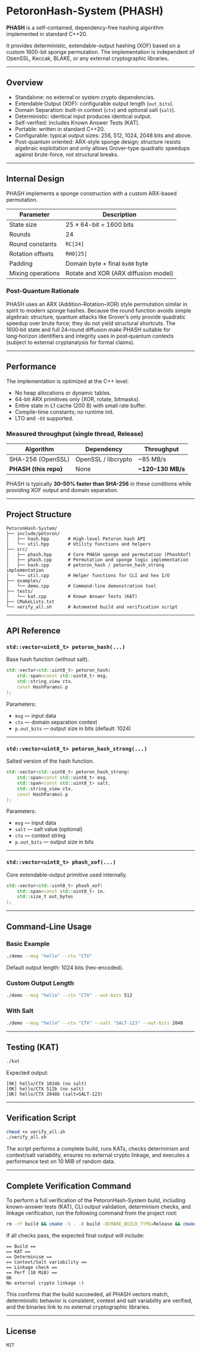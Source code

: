 # PetoronHash-System (PHASH)

**PHASH** is a self-contained, dependency-free hashing algorithm implemented in standard C++20.

It provides deterministic, extendable-output hashing (XOF) based on a custom 1600-bit sponge permutation.
The implementation is independent of OpenSSL, Keccak, BLAKE, or any external cryptographic libraries.

---

## Overview

- Standalone: no external or system crypto dependencies.
- Extendable Output (XOF): configurable output length (`out_bits`).
- Domain Separation: built-in context (`ctx`) and optional salt (`salt`).
- Deterministic: identical input produces identical output.
- Self-verified: includes Known Answer Tests (KAT).
- Portable: written in standard C++20.
- Configurable: typical output sizes: 256, 512, 1024, 2048 bits and above.
- Post-quantum oriented: ARX-style sponge design; structure resists algebraic exploitation and only allows Grover-type quadratic speedups against brute-force, not structural breaks.

---

## Internal Design

PHASH implements a sponge construction with a custom ARX-based permutation.

| Parameter         | Description                          |
|-------------------|--------------------------------------|
| State size        | 25 × 64-bit = 1600 bits              |
| Rounds            | 24                                   |
| Round constants   | `RC[24]`                             |
| Rotation offsets  | `RHO[25]`                            |
| Padding           | Domain byte + final `0x80` byte      |
| Mixing operations | Rotate and XOR (ARX diffusion model) |

### Post-Quantum Rationale

PHASH uses an ARX (Addition–Rotation–XOR) style permutation similar in spirit to modern sponge hashes.
Because the round function avoids simple algebraic structure, quantum attacks like Grover’s only provide quadratic speedup over brute force; they do not yield structural shortcuts. The 1600‑bit state and full 24‑round diffusion make PHASH suitable for long‑horizon identifiers and integrity uses in post‑quantum contexts (subject to external cryptanalysis for formal claims).

---

## Performance

The implementation is optimized at the C++ level:

- No heap allocations or dynamic tables.
- 64-bit ARX primitives only (XOR, rotate, bitmasks).
- Entire state in L1 cache (200 B) with small rate buffer.
- Compile-time constants; no runtime init.
- LTO and `-O3` supported.

### Measured throughput (single thread, Release)

| Algorithm            | Dependency            | Throughput        |
|---------------------|-----------------------|-------------------|
| SHA-256 (OpenSSL)   | OpenSSL / libcrypto   | ~85 MB/s          |
| **PHASH (this repo)** | None                   | **~120–130 MB/s** |

PHASH is typically **30–50% faster than SHA-256** in these conditions while providing XOF output and domain separation.

---

## Project Structure

```
PetoronHash-System/
├── include/petoron/
│   ├── hash.hpp       # High-level Petoron hash API
│   └── util.hpp       # Utility functions and helpers
├── src/
│   ├── phash.hpp      # Core PHASH sponge and permutation (PhashXof)
│   ├── phash.cpp      # Permutation and sponge logic implementation
│   ├── hash.cpp       # petoron_hash / petoron_hash_strong implementation
│   └── util.cpp       # Helper functions for CLI and hex I/O
├── examples/
│   └── demo.cpp       # Command-line demonstration tool
├── tests/
│   └── kat.cpp        # Known Answer Tests (KAT)
├── CMakeLists.txt
└── verify_all.sh      # Automated build and verification script
```

---

## API Reference

### `std::vector<uint8_t> petoron_hash(...)`

Base hash function (without salt).

```cpp
std::vector<std::uint8_t> petoron_hash(
    std::span<const std::uint8_t> msg,
    std::string_view ctx,
    const HashParams& p
);
```

Parameters:
- `msg` — input data
- `ctx` — domain separation context
- `p.out_bits` — output size in bits (default: 1024)

---

### `std::vector<uint8_t> petoron_hash_strong(...)`

Salted version of the hash function.

```cpp
std::vector<std::uint8_t> petoron_hash_strong(
    std::span<const std::uint8_t> msg,
    std::span<const std::uint8_t> salt,
    std::string_view ctx,
    const HashParams& p
);
```

Parameters:
- `msg` — input data
- `salt` — salt value (optional)
- `ctx` — context string
- `p.out_bits` — output size in bits

---

### `std::vector<uint8_t> phash_xof(...)`

Core extendable-output primitive used internally.

```cpp
std::vector<std::uint8_t> phash_xof(
    std::span<const std::uint8_t> in,
    std::size_t out_bytes
);
```

---

## Command-Line Usage

### Basic Example

```bash
./demo --msg "hello" --ctx "CTX"
```

Default output length: 1024 bits (hex-encoded).

### Custom Output Length

```bash
./demo --msg "hello" --ctx "CTX" --out-bits 512
```

### With Salt

```bash
./demo --msg "hello" --ctx "CTX" --salt "SALT-123" --out-bits 2048
```

---

## Testing (KAT)

```bash
./kat
```

Expected output:

```
[OK] hello/CTX 1024b (no salt)
[OK] hello/CTX 512b (no salt)
[OK] hello/CTX 2048b (salt=SALT-123)
```

---

## Verification Script

```bash
chmod +x verify_all.sh
./verify_all.sh
```

The script performs a complete build, runs KATs, checks determinism and context/salt variability, ensures no external crypto linkage, and executes a performance test on 10 MiB of random data.

---

## Complete Verification Command

To perform a full verification of the PetoronHash-System build, including known-answer tests (KAT), CLI output validation, determinism checks, and linkage verification, run the following command from the project root:

```bash
rm -rf build && cmake -S . -B build -DCMAKE_BUILD_TYPE=Release && cmake --build build -j && ./build/kat && ./build/demo --msg "hello" --ctx "CTX" --out-bits 512 && ./build/demo --msg "hello" --ctx "CTX" --salt "SALT-123" --out-bits 2048 && chmod +x verify_all.sh && ./verify_all.sh && (otool -L build/demo | grep -i crypto || echo "No external crypto linkage :)")
```

If all checks pass, the expected final output will include:

```
== Build ==
== KAT ==
== Determinism ==
== Context/Salt variability ==
== Linkage check ==
== Perf (10 MiB) ==
OK
No external crypto linkage :)
```

This confirms that the build succeeded, all PHASH vectors match, deterministic behavior is consistent, context and salt variability are verified, and the binaries link to no external cryptographic libraries.

---

## License

```
MIT
```
